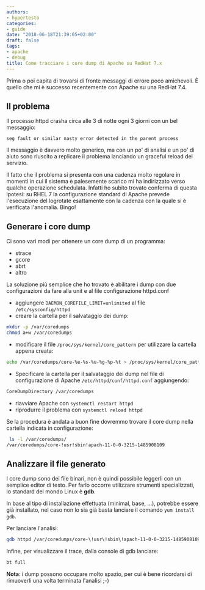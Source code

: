 ```yaml
---
authors:
- hypertesto
categories:
- guide
date: "2018-06-18T21:39:05+02:00"
draft: false
tags:
- apache
- debug
title: Come tracciare i core dump di Apache su RedHat 7.x
---
```


Prima o poi capita di trovarsi di fronte messaggi di errore poco amichevoli. È quello che mi è successo recentemente con Apache su una RedHat 7.4.

## Il problema

Il processo httpd crasha circa alle 3 di notte ogni 3 giorni con un bel messaggio:

```
seg fault or similar nasty error detected in the parent process
```

Il messaggio è davvero molto generico, ma con un po' di analisi e un po' di aiuto sono riuscito a replicare il problema lanciando un graceful reload del servizio.  

Il fatto che il problema si presenta con una cadenza molto regolare in momenti in cui il sistema è palesemente scarico mi ha indirizzato verso qualche operazione schedulata. Infatti ho subito trovato conferma di questa ipotesi: su RHEL 7 la configurazione standard di Apache prevede l'esecuzione del logrotate esattamente con la cadenza con la quale si è verificata l'anomalia. Bingo!

## Generare i core dump

Ci sono vari modi per ottenere un core dump di un programma:

* strace
* gcore
* abrt
* altro

La soluzione più semplice che ho trovato è abilitare i dump con due configurazioni da fare alla unit e al file configurazione httpd.conf

* aggiungere `DAEMON_COREFILE_LIMIT=unlimited` al file `/etc/sysconfig/httpd`
* creare la cartella per il salvataggio dei dump:

```bash
mkdir -p /var/coredumps
chmod a+w /var/coredumps
```

* modificare il file `/proc/sys/kernel/core_pattern` per utilizzare la cartella appena creata:  


```bash
echo /var/coredumps/core-%e-%s-%u-%g-%p-%t > /proc/sys/kernel/core_pattern
```

* Specificare la cartella per il salvataggio dei dump nel file di configurazione di Apache `/etc/httpd/conf/httpd.conf` aggiungendo:


```bash
CoreDumpDirectory /var/coredumps
```

* riavviare Apache con `systemctl restart httpd`
* riprodurre il problema con `systemctl reload httpd`

Se la procedura è andata a buon fine dovremmo trovare il core dump nella cartella indicata in configurazione:

```bash
 ls -l /var/coredumps/
/var/coredumps/core-!usr!sbin!apach-11-0-0-3215-1485908109
```
## Analizzare il file generato

I core dump sono dei file binari, non è quindi possibile leggerli con un semplice editor di testo.
Per farlo occorre utilizzare strumenti specializzati, lo standard del mondo Linux è **gdb**.

In base al tipo di installazione effettuata (minimal, base, ...), potrebbe essere già installato, nel caso non lo sia già basta lanciare il comando `yum install gdb`.

Per lanciare l'analisi:

```bash
gdb httpd /var/coredumps/core-\!usr\!sbin\!apach-11-0-0-3215-1485908109
```

Infine, per visualizzare il trace, dalla console di gdb lanciare:

```bash
bt full
```

**Nota**: i dump possono occupare molto spazio, per cui è bene ricordarsi di rimuoverli una volta terminata l'analisi ;-)
